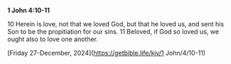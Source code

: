 **1 John 4:10-11**

10 Herein is love, not that we loved God, but that he loved us, and sent his Son to be the propitiation for our sins. 11 Beloved, if God so loved us, we ought also to love one another.

[Friday 27-December, 2024](https://getbible.life/kjv/1 John/4/10-11)
